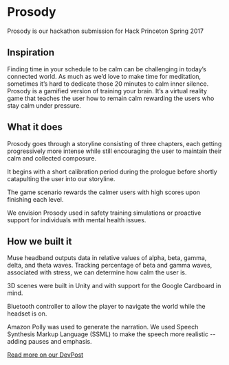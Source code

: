 # Prosody

Prosody is our hackathon submission for Hack Princeton Spring 2017

## Inspiration

Finding time in your schedule to be calm can be challenging in today’s connected world. As much as we’d love to make time for meditation, sometimes it’s hard to dedicate those 20 minutes to calm inner silence. Prosody is a gamified version of training your brain. It’s a virtual reality game that teaches the user how to remain calm rewarding the users who stay calm under pressure.

## What it does

Prosody goes through a storyline consisting of three chapters, each getting progressively more intense while still encouraging the user to maintain their calm and collected composure.

It begins with a short calibration period during the prologue before shortly catapulting the user into our storyline.

The game scenario rewards the calmer users with high scores upon finishing each level.

We envision Prosody used in safety training simulations or proactive support for individuals with mental health issues.

## How we built it

Muse headband outputs data in relative values of alpha, beta, gamma, delta, and theta waves. Tracking percentage of beta and gamma waves, associated with stress, we can determine how calm the user is.

3D scenes were built in Unity and with support for the Google Cardboard in mind.

Bluetooth controller to allow the player to navigate the world while the headset is on.

Amazon Polly was used to generate the narration. We used Speech Synthesis Markup Language (SSML) to make the speech more realistic -- adding pauses and emphasis.

[Read more on our DevPost](https://devpost.com/software/prosody)
